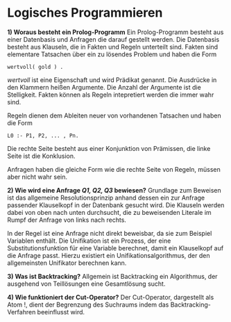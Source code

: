 # Logisches Programmieren

**1) Woraus besteht ein Prolog-Programm**
Ein Prolog-Programm besteht aus einer Datenbasis und Anfragen die darauf gestellt werden. Die Datenbasis besteht aus Klauseln, die in Fakten und Regeln unterteilt sind. Fakten sind elementare Tatsachen über ein zu lösendes Problem und haben die Form
	
	wertvoll( gold ) .
	
*wertvoll* ist eine Eigenschaft und wird Prädikat genannt. Die Ausdrücke in den Klammern heißen Argumente. Die Anzahl der Argumente ist die Stelligkeit. Fakten können als Regeln intepretiert werden die immer wahr sind.

Regeln dienen dem Ableiten neuer von vorhandenen Tatsachen und haben die Form

	L0 :- P1, P2, ... , Pn.

Die rechte Seite besteht aus einer Konjunktion von Prämissen, die linke Seite ist die Konklusion.

Anfragen haben die gleiche Form wie die rechte Seite von Regeln, müssen aber nicht wahr sein.

**2) Wie wird eine Anfrage *Q1, Q2, Q3* bewiesen?**
Grundlage zum Beweisen ist das allgemeine Resolutionsprinzip anhand dessen ein zur Anfrage passender Klauselkopf in der Datenbank gesucht wird. Die Klauseln werden dabei von oben nach unten durchsucht, die zu beweisenden Literale im Rumpf der Anfrage von links nach rechts.

In der Regel ist eine Anfrage nicht direkt beweisbar, da sie zum Beispiel Variablen enthält. Die Unifikation ist ein Prozess, der eine Substitutionsfunktion für eine Variable berechnet, damit ein Klauselkopf auf die Anfrage passt. Hierzu existiert ein Unifikationsalgorithmus, der den allgemeinsten Unifikator berechnen kann.

**3) Was ist Backtracking?**
Allgemein ist Backtracking ein Algorithmus, der ausgehend von Teillösungen eine Gesamtlösung sucht.

**4) Wie funktioniert der Cut-Operator?**
Der Cut-Operator, dargestellt als Atom !, dient der Begrenzung des Suchraums indem das Backtracking-Verfahren beeinflusst wird.